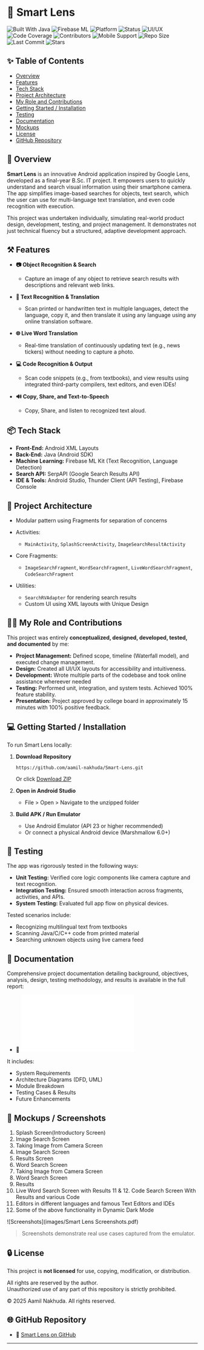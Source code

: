 # 📘 Smart Lens
![Built With Java](https://img.shields.io/badge/Built%20With-Java-blue)
![Firebase ML](https://img.shields.io/badge/Firebase-ML--Kit-orange)
![Platform](https://img.shields.io/badge/Platform-Android-green)
![Status](https://img.shields.io/badge/Project%20Status-Completed-brightgreen)
![UI/UX](https://img.shields.io/badge/Design-Responsive%20UI-blueviolet)
![Code Coverage](https://img.shields.io/badge/Tests-Passed%20100%25-success)
![Contributors](https://img.shields.io/badge/Maintained%20By-Solo%20Developer-informational)
![Mobile Support](https://img.shields.io/badge/Min%20Android%20Version-6.0%20Marshmallow-lightgrey)
![Repo Size](https://img.shields.io/github/repo-size/aamil-nakhuda/Smart-Lens)
![Last Commit](https://img.shields.io/github/last-commit/aamil-nakhuda/Smart-Lens)
![Stars](https://img.shields.io/github/stars/aamil-nakhuda/Smart-Lens?style=social)

&#x20;&#x20;

## ✨ Table of Contents
- [Overview](#-overview)
- [Features](#-features)
- [Tech Stack](#-tech-stack)
- [Project Architecture](#-project-architecture)
- [My Role and Contributions](#-my-role-and-contributions)
- [Getting Started / Installation](#-getting-started--installation)
- [Testing](#-testing)
- [Documentation](#-documentation)
- [Mockups](#-mockups)
- [License](#-license)
- [GitHub Repository](#-github-repository)

## 🚀 Overview

**Smart Lens** is an innovative Android application inspired by Google Lens, developed as a final-year B.Sc. IT project. It empowers users to quickly understand and search visual information using their smartphone camera. The app simplifies image-based searches for objects, text search, which the user can use for multi-language text translation, and even code recognition with execution.

This project was undertaken individually, simulating real-world product design, development, testing, and project management. It demonstrates not just technical fluency but a structured, adaptive development approach.


## ⚒️ Features

* **📷 Object Recognition & Search**

  * Capture an image of any object to retrieve search results with descriptions and relevant web links.
* **📖 Text Recognition & Translation**

  * Scan printed or handwritten text in multiple languages, detect the language, copy it, and then translate it using any language using any online translation software.
* **🌐 Live Word Translation**

  * Real-time translation of continuously updating text (e.g., news tickers) without needing to capture a photo.
* **💻 Code Recognition & Output**

  * Scan code snippets (e.g., from textbooks), and view results using integrated third-party compilers, text editors, and even IDEs!
* **🔊 Copy, Share, and Text-to-Speech**

  * Copy, Share, and listen to recognized text aloud.

## 📦 Tech Stack

* **Front-End:** Android XML Layouts
* **Back-End:** Java (Android SDK)
* **Machine Learning:** Firebase ML Kit (Text Recognition, Language Detection)
* **Search API:** SerpAPI (Google Search Results API)
* **IDE & Tools:** Android Studio, Thunder Client (API Testing), Firebase Console

## 📁 Project Architecture

* Modular pattern using Fragments for separation of concerns
* Activities:

  * `MainActivity`, `SplashScreenActivity`, `ImageSearchResultActivity`
* Core Fragments:

  * `ImageSearchFragment`, `WordSearchFragment`, `LiveWordSearchFragment`, `CodeSearchFragment`
* Utilities:

  * `SearchRVAdapter` for rendering search results
  * Custom UI using XML layouts with Unique Design

## 🧑‍💻 My Role and Contributions

This project was entirely **conceptualized, designed, developed, tested, and documented** by me:

* **Project Management:** Defined scope, timeline (Waterfall model), and executed change management.
* **Design:** Created all UI/UX layouts for accessibility and intuitiveness.
* **Development:** Wrote multiple parts of the codebase and took online assistance whereever needed
* **Testing:** Performed unit, integration, and system tests. Achieved 100% feature stability.
* **Presentation:** Project approved by college board in approximately 15 minutes with 100% positive feedback.

## 💻 Getting Started / Installation

To run Smart Lens locally:

1. **Download Repository**

   ```
   https://github.com/aamil-nakhuda/Smart-Lens.git
   ```

   Or click [Download ZIP](https://github.com/aamil-nakhuda/Smart-Lens/archive/refs/heads/master.zip)

2. **Open in Android Studio**

   * File > Open > Navigate to the unzipped folder

3. **Build APK / Run Emulator**

   * Use Android Emulator (API 23 or higher recommended)
   * Or connect a physical Android device (Marshmallow 6.0+)

## 🧪 Testing

The app was rigorously tested in the following ways:

* **Unit Testing:** Verified core logic components like camera capture and text recognition.
* **Integration Testing:** Ensured smooth interaction across fragments, activities, and APIs.
* **System Testing:** Evaluated full app flow on physical devices.

Tested scenarios include:

* Recognizing multilingual text from textbooks
* Scanning Java/C/C++ code from printed material
* Searching unknown objects using live camera feed

## 📄 Documentation

Comprehensive project documentation detailing background, objectives, analysis, design, testing methodology, and results is available in the full report:

- 🔗 ![Smart Lens Project Documentation (PDF)](docs/Smart-Lens-Documentation.pdf)

It includes:
- System Requirements
- Architecture Diagrams (DFD, UML)
- Module Breakdown
- Testing Cases & Results
- Future Enhancements

## 📸 Mockups / Screenshots

1. Splash Screen(Introductory Screen)
2. Image Search Screen
3. Taking Image from Camera Screen
4. Image Search Screen
5. Results Screen
6. Word Search Screen
7. Taking Image from Camera Screen
8. Word Search Screen
9. Results
10. Live Word Search Screen with Results
11 & 12. Code Search Screen With Results and various Code
13. Editors in different languages and famous Text Editors and IDEs
14. Some of the above functionality in Dynamic Dark Mode

![Screenshots](images/Smart Lens Screenshots.pdf)


> Screenshots demonstrate real use cases captured from the emulator.

## 🔒 License

This project is **not licensed** for use, copying, modification, or distribution.

All rights are reserved by the author.  
Unauthorized use of any part of this repository is strictly prohibited.

© 2025 Aamil Nakhuda. All rights reserved.

## 🌐 GitHub Repository

* 🔗 [Smart Lens on GitHub](https://github.com/aamil-nakhuda/Smart-Lens)


---
